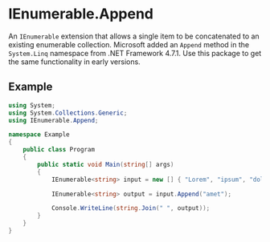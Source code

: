 # IEnumerable.Append
An `IEnumerable` extension that allows a single item to be concatenated to an existing enumerable collection.
Microsoft added an `Append` method in the `System.Linq` namespace from .NET Framework 4.7.1. 
Use this package to get the same functionality in early versions.

## Example
```csharp
using System;
using System.Collections.Generic;
using IEnumerable.Append;

namespace Example
{
    public class Program
    {
        public static void Main(string[] args)
        {
            IEnumerable<string> input = new [] { "Lorem", "ipsum", "dolor", "sit" };

            IEnumerable<string> output = input.Append("amet");

            Console.WriteLine(string.Join(" ", output)); 
        }
    }
}


```
